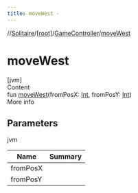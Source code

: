 ```yaml
---
title: moveWest -
---
```

//[Solitaire](../../index.md)/[[root]](../index.md)/[GameController](index.md)/[moveWest](move-west.md)



# moveWest  
[jvm]  
Content  
fun [moveWest](move-west.md)(fromPosX: [Int](https://kotlinlang.org/api/latest/jvm/stdlib/kotlin/-int/index.html), fromPosY: [Int](https://kotlinlang.org/api/latest/jvm/stdlib/kotlin/-int/index.html))  
More info  


## Parameters  
  
jvm  
  
|  Name|  Summary| 
|---|---|
| <a name="/GameController/moveWest/#kotlin.Int#kotlin.Int/PointingToDeclaration/"></a>fromPosX| <a name="/GameController/moveWest/#kotlin.Int#kotlin.Int/PointingToDeclaration/"></a>
| <a name="/GameController/moveWest/#kotlin.Int#kotlin.Int/PointingToDeclaration/"></a>fromPosY| <a name="/GameController/moveWest/#kotlin.Int#kotlin.Int/PointingToDeclaration/"></a>
  
  




